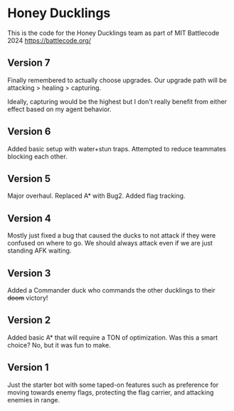 # Honey Ducklings

This is the code for the Honey Ducklings team as part of MIT Battlecode 2024 https://battlecode.org/

## Version 7

Finally remembered to actually choose upgrades. Our upgrade path will be attacking > healing > capturing.

Ideally, capturing would be the highest but I don't really benefit from either effect based on my agent behavior.

## Version 6

Added basic setup with water+stun traps. Attempted to reduce teammates blocking each other.

## Version 5

Major overhaul. Replaced A* with Bug2. Added flag tracking.

## Version 4

Mostly just fixed a bug that caused the ducks to not attack if they were confused on where to go. We should always attack even if we are just standing AFK waiting.

## Version 3

Added a Commander duck who commands the other ducklings to their ~~doom~~ victory!

## Version 2

Added basic A* that will require a TON of optimization. Was this a smart choice? No, but it was fun to make.

## Version 1

Just the starter bot with some taped-on features such as preference for moving towards enemy flags, protecting the flag carrier, and attacking enemies in range.